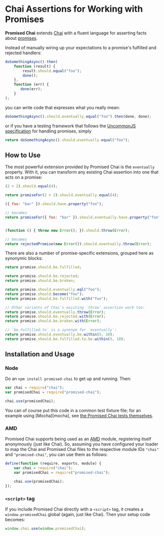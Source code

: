 Chai Assertions for Working with Promises
=========================================

**Promised Chai** extends [Chai][chai] with a fluent language for asserting facts about [promises][presentation].

Instead of manually wiring up your expectations to a promise's fulfilled and rejected handlers:

```javascript
doSomethingAsync().then(
    function (result) {
        result.should.equal("foo");
        done();
    },
    function (err) {
       done(err);
    }
);
```

you can write code that expresses what you really mean:

```javascript
doSomethingAsync().should.eventually.equal("foo").then(done, done);
```

or if you have a testing framework that follows the [UncommonJS specification][uncommonjs] for handling promises,
simply

```javascript
return doSomethingAsync().should.eventually.equal("foo");
```

## How to Use

The most powerful extension provided by Promised Chai is the `eventually` property. With it, you can transform any
existing Chai assertion into one that acts on a promise:

```javascript
(2 + 2).should.equal(4);

return promiseFor(2 + 2).should.eventually.equal(4);

({ foo: "bar" }).should.have.property("foo");

// becomes
return promiseFor({ foo: "bar" }).should.eventually.have.property("foo");


(function () { throw new Error(); }).should.throw(Error);

// becomes
return rejectedPromise(new Error()).should.eventually.throw(Error);
```

There are also a number of promise-specific extensions, grouped here as synonymic blocks:

```javascript
return promise.should.be.fulfilled;

return promise.should.be.rejected;
return promise.should.be.broken;

return promise.should.eventually.eql("foo");
return promise.should.become("foo");
return promise.should.be.fulfilled.with("foo");

// Other variants of Chai's existing `throw` assertion work too:
return promise.should.eventually.throw(Error);
return promise.should.be.rejected.with(Error);
return promise.should.be.broken.with(Error);

// `be.fulfilled.to` is a synonym for `eventually`:
return promise.should.eventually.be.within(5, 10);
return promise.should.be.fulfilled.to.be.within(5, 10);
```

## Installation and Usage

### Node

Do an `npm install promised-chai` to get up and running. Then:

```javascript
var chai = require("chai");
var promisedChai = require("promised-chai");

chai.use(promisedChai);
```

You can of course put this code in a common test fixture file; for an example using [Mocha][mocha], see
[the Promised Chai tests themselves][fixturedemo].

### AMD

Promised Chai supports being used as an [AMD][amd] module, registering itself anonymously (just like Chai). So,
assuming you have configured your loader to map the Chai and Promised Chai files to the respective module IDs `"chai"`
and `"promised-chai"`, you can use them as follows:

```javascript
define(function (require, exports, module) {
    var chai = require("chai");
    var promisedChai = require("promised-chai");

    chai.use(promisedChai);
});
```

### `<script>` tag

If you include Promised Chai directly with a `<script>` tag, it creates a `window.promisedChai` global (again, just
like Chai). Then your setup code becomes:

```javascript
window.chai.use(window.promisedChai);
```


[presentation]: http://www.slideshare.net/domenicdenicola/callbacks-promises-and-coroutines-oh-my-the-evolution-of-asynchronicity-in-javascript
[chai]: http://chaijs.com/
[uncommonjs]: http://kriskowal.github.com/uncommonjs/tests/specification
[fixturedemo]: https://github.com/domenic/promised-chai/tree/master/test/
[amd]: https://github.com/amdjs/amdjs-api/wiki/AMD
